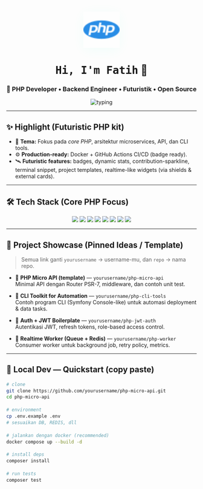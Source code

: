 <p align="center">
  <!-- Futuristic PHP Banner -->
  <img src="https://raw.githubusercontent.com/PKief/vscode-material-icon-theme/master/icons/php.svg" alt="php" width="96" style="opacity:0.95; filter: drop-shadow(0 6px 18px rgba(0,255,200,0.06));"/>
</p>

<h1 align="center">
  <span style="font-family: 'Fira Code', monospace;">Hi, I'm <b>Fatih</b></span> 👋
</h1>
<h3 align="center">🧭 PHP Developer • Backend Engineer • Futuristik • Open Source</h3>

<p align="center">
  <img src="https://readme-typing-svg.herokuapp.com?font=Fira+Code&size=22&pause=800&color=12EAEA&width=720&lines=PHP+Architect+%7C+REST+APIs+%7C+CLI+Tools;Automating+Workflows+%7C+Test+Driven+%7C+Always+Learning" alt="typing"/>
</p>

---

## ✨ Highlight (Futuristic PHP kit)
- 🔷 **Tema:** Fokus pada *core PHP*, arsitektur microservices, API, dan CLI tools.  
- ⚙️ **Production-ready:** Docker + GitHub Actions CI/CD (badge ready).  
- 🛰️ **Futuristic features:** badges, dynamic stats, contribution-sparkline, terminal snippet, project templates, realtime-like widgets (via shields & external cards).

---

## 🛠️ Tech Stack (Core PHP Focus)
<p align="center">
  <img src="https://img.shields.io/badge/PHP-777BB4?style=for-the-badge&logo=php&logoColor=white"/>
  <img src="https://img.shields.io/badge/PSR-4-0A0A0A?style=for-the-badge&logo=php&logoColor=white&label=PSR-4"/>
  <img src="https://img.shields.io/badge/Composer-885630?style=for-the-badge&logo=composer&logoColor=white"/>
  <img src="https://img.shields.io/badge/Redis-DC382D?style=for-the-badge&logo=redis&logoColor=white"/>
  <img src="https://img.shields.io/badge/MySQL-005C84?style=for-the-badge&logo=mysql&logoColor=white"/>
  <img src="https://img.shields.io/badge/Docker-2496ED?style=for-the-badge&logo=docker&logoColor=white"/>
  <img src="https://img.shields.io/badge/GitHub_Actions-2088FF?style=for-the-badge&logo=github-actions&logoColor=white"/>
  <img src="https://img.shields.io/badge/PHPUnit-9F7AEA?style=for-the-badge&logo=phpunit&logoColor=white"/>
</p>

---

## 🔭 Project Showcase (Pinned Ideas / Template)
> Semua link ganti `yourusername` → username-mu, dan `repo` → nama repo.

- 🔹 **PHP Micro API (template)** — `yourusername/php-micro-api`  
  Minimal API dengan Router PSR-7, middleware, dan contoh unit test.

- 🔹 **CLI Toolkit for Automation** — `yourusername/php-cli-tools`  
  Contoh program CLI (Symfony Console-like) untuk automasi deployment & data tasks.

- 🔹 **Auth + JWT Boilerplate** — `yourusername/php-jwt-auth`  
  Autentikasi JWT, refresh tokens, role-based access control.

- 🔹 **Realtime Worker (Queue + Redis)** — `yourusername/php-worker`  
  Consumer worker untuk background job, retry policy, metrics.

---

## 🧪 Local Dev — Quickstart (copy paste)
```bash
# clone
git clone https://github.com/yourusername/php-micro-api.git
cd php-micro-api

# environment
cp .env.example .env
# sesuaikan DB, REDIS, dll

# jalankan dengan docker (recommended)
docker compose up --build -d

# install deps
composer install

# run tests
composer test
